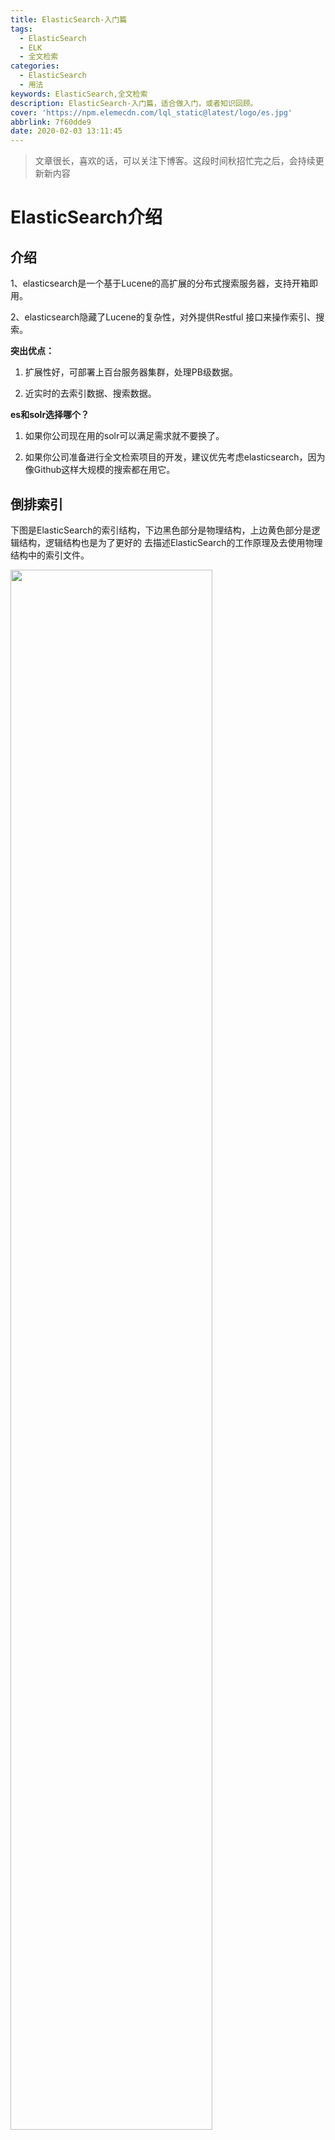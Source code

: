 ```yaml
---
title: ElasticSearch-入门篇
tags:
  - ElasticSearch
  - ELK
  - 全文检索
categories:
  - ElasticSearch
  - 用法
keywords: ElasticSearch,全文检索
description: ElasticSearch-入门篇，适合做入门，或者知识回顾。
cover: 'https://npm.elemecdn.com/lql_static@latest/logo/es.jpg'
abbrlink: 7f60dde9
date: 2020-02-03 13:11:45
---
```




> 文章很长，喜欢的话，可以关注下博客。这段时间秋招忙完之后，会持续更新新内容

# ElasticSearch介绍

## 介绍

1、elasticsearch是一个基于Lucene的高扩展的分布式搜索服务器，支持开箱即用。    

2、elasticsearch隐藏了Lucene的复杂性，对外提供Restful 接口来操作索引、搜索。

 

**突出优点：** 

1. 扩展性好，可部署上百台服务器集群，处理PB级数据。

2. 近实时的去索引数据、搜索数据。

**es和solr选择哪个？**

1. 如果你公司现在用的solr可以满足需求就不要换了。

2. 如果你公司准备进行全文检索项目的开发，建议优先考虑elasticsearch，因为像Github这样大规模的搜索都在用它。

 

## 倒排索引

下图是ElasticSearch的索引结构，下边黑色部分是物理结构，上边黄色部分是逻辑结构，逻辑结构也是为了更好的  去描述ElasticSearch的工作原理及去使用物理结构中的索引文件。

<img src="https://npm.elemecdn.com/youthlql@1.0.8/ElasticSearch/Introduction/0001.png" width=80%>

逻辑结构部分是一个倒排索引表：

1、将要搜索的文档内容分词，所有不重复的词组成分词列表。

2、将搜索的文档最终以Document方式存储起来。

3、每个词和docment都有关联。

如下：

<img src="https://npm.elemecdn.com/youthlql@1.0.8/ElasticSearch/Introduction/0002.png" width=40%>

现在，如果我们想搜到`quick brown`我们只需要查找包含每个词条的文档：

<img src="https://npm.elemecdn.com/youthlql@1.0.8/ElasticSearch/Introduction/0003.png" width=80%>

两个文档都匹配，但是第一个文档比第二个匹配度更高。如果我们使用仅计算匹配词条数量的简单 相似性算法 ， 那么，我们可以说，对于我们查询的相关性来讲，第一个文档比第二个文档更佳

# 基本概念



1.创建索引库  --------------------->类似于:数据库的建表

2.创建映射  --------------------->类似于:数据库的添加表中字段

3.创建(添加)文档  --------------------->类似于:数据库的往表中添加数据。术语称这个过程为:创建索引

5.搜索文档  --------------------->类似于:从数据库里查数据

6.文档      --------------------->类似于:数据库中的一行记录(数据)

7.Field(域)   --------------------->类似于:数据库中的字段

 





## 创建索引库

### 概念：

ES的索引库是一个逻辑概念，它包括了分词列表及文档列表，同一个索引库中存储了相同类型的文档。它就相当于MySQL中的表，或相当于Mongodb中的集合。

索引(index)

```shell
# 索引是 ES 对逻辑数据的逻辑存储，所以可以被分为更小的部分

# 可以将索引看成 MySQL 的 Table，索引的结构是为快速有效的全文索引准备的，特别是它不存储原始值

# 可以将索引存放在一台机器，或分散在多台机器上

# 每个索引有一或多个分片(shard)，每个分片可以有多个副本(replica)
```

### 操作：

使用postman这样的工具创建： put http://localhost:9200/索引库名称


```shell
# ES 中提供非结构化索引，实际上在底层 ES 会进行结构化操作，对用户透明

PUT http://localhost:9200/索引库名称
{
    "settings":{
        "index":{
            "number_of_shards":"1", # 分片数
            "number_of_replicas":"0" # 副本数
        }
    }
}
```

- number_of_shards：设置分片的数量，在集群中通常设置多个分片，表示一个索引库将拆分成多片分别存储不同  的结点，提高了ES的处理能力和高可用性，入门程序使用单机环境，这里设置为1。

- number_of_replicas：设置副本的数量，设置副本是为了提高ES的高可靠性，单机环境设置为0.



## 创建映射

### 概念

在索引中每个文档都包括了一个或多个ﬁeld，创建映射就是向索引库中创建ﬁeld的过程，下边是document和ﬁeld  与关系数据库的概念的类比：

文档（Document）----- Row记录

字段（Field）----- Columns 列

注意：6.0之前的版本有type（类型）概念，type相当于关系数据库的表，ES官方将在ES9.0版本中彻底删除type。  上边讲的创建索引库相当于关系数据库中的数据库还是表？

1、如果相当于数据库就表示一个索引库可以创建很多不同类型的文档，这在ES中也是允许的。

2、如果相当于表就表示一个索引库只能存储相同类型的文档，ES官方建议在一个索引库中只存储相同类型的文档。

3、所以索引库相当于数句酷的一个表



### 操作

1、我们要把课程信息存储到ES中，这里我们创建课程信息的映射，先来一个简单的映射，如下： 

发送：post http://localhost:9200/索引库名称/类型名称/_mapping

2、创建类型为xc_course的映射，共包括三个字段：name、description、studymondel 由于ES6.0版本还没有将type彻底删除，所以暂时把type起一个没有特殊意义的名字doc。post 请求：http://localhost:9200/xc_course/doc/_mapping

表示：在xc_course索引库下的doc类型下创建映射。doc是类型名，可以自定义，在ES6.0中要弱化类型的概念，  给它起一个没有具体业务意义的名称。

```json
 {
	"properties": {
        "name": {
        "type": "text"
        },

        "description":{ 
        "type": "text"
        },

        "studymodel":{ 
        "type":"keyword"
        }
 	}
}
```


## 创建文档

### 概念

ES中的文档相当于MySQL数据库表中的记录。

```shell
# 存储在 ES 中的主要实体叫文档，可以看成 MySQL 的一条记录

# ES 与 Mongo 的 document 类似，都可以有不同的结构，但 ES 相同字段必须有相同类型

# document 由多个字段组成，每个字段可能多次出现在一个文档里，这样的字段叫多值字段(multivalued)

# 每个字段的类型，可以使文本、数值、日期等。

# 字段类型也可以是复杂类型，一个字段包含其他子文档或者数组

# 在 ES 中，一个索引对象可以存储很多不同用途的 document，例如一个博客App中，可以保存文章和评论

# 每个 document 可以有不同的结构

# 不同的 document 不能为相同的属性设置不同的类型，例 : title 在同一索引中所有 Document 都应该相同数据类型
```



### 操作

发送：put 或Post http://localhost:9200/xc_course/doc/id值

（如果不指定id值ES会自动生成ID）

http://localhost:9200/xc_course/doc/4028e58161bcf7f40161bcf8b77c0000

```json

{
	"name":”Bootstrap开发框架",

    "description" : "Bootstrap是由Twitter推出的一个前台页面开发框架,在行业之中使用较为广泛。此开发框架包含	了大量的CSS、JS程序代码，可以帮助开发者(尤其是不擅长页面开发的程序人员)轻松的实现个不受浏览器限制的精美界面	 效果。”,

	"studymodel": "201001"

}
```



## 搜索文档

1、根据课程id查询文档

发送：get http://localhost:9200/xc_course/doc/4028e58161bcf7f40161bcf8b77c0000

使用postman测试：

<img src="https://npm.elemecdn.com/youthlql@1.0.8/ElasticSearch/Introduction/0004.png">



2、查询所有记录

发送 get http://localhost:9200/xc_course/doc/_search

 

 

3、查询名称中包括spring 关键字的的记录

发送：get http://localhost:9200/xc_course/doc/_search?q=name:bootstrap

 

 

4、查询学习模式为201001的记录

发送 get http://localhost:9200/xc_course/doc/_search?q=studymodel:201001



**查询结果分析：**

```json
{
	"took": 1,
	"timed_out": false,
	"_shards": {
		"total": 1,
		"successful": 1,
		"skipped": 0,
		"failed": 0
	},
	"hits": {
		"total": 1,
		"max_score": 0.2876821,
		"hits": [
			{
				"_index": "xc_course",
				"_type": "doc",
				"_id": "4028e58161bcf7f40161bcf8b77c0000",
				"_score": 0.2876821,
				"_source": {
					"name": "Bootstrap开发框架",
					"description": "Bootstrap是由Twitter推出的一个前台页面开发框架，在行业之中使用较 为广泛。此开发框架包含了大量的CSS、JS程序代码，可以帮助开发者（尤其是不擅长页面开发的程序人员）轻松的实现 一个不受浏览器限制的精美界面效果。",
					"studymodel": "201001"
				}
			}
		]
	}
}
```

**结果说明：**

took：本次操作花费的时间，单位为毫秒。timed_out：请求是否超时

_shards：说明本次操作共搜索了哪些分片hits：搜索命中的记录

hits.total ： 符合条件的文档总数 hits.hits ：匹配度较高的前N个文档

hits.max_score：文档匹配得分，这里为最高分

_score：每个文档都有一个匹配度得分，按照降序排列。

_source：显示了文档的原始内容。





# 分词

## 内置分词

### 分词API

分词是将一个文本转换成一系列单词的过程，也叫文本分析，在 ES 中称之为 Analysis

例如 : 我是中国人 -> 我 | 是 | 中国人

```json
# 指定分词器进行分词
POST http://['自己的ip 加 port']/_analyze
{
    "analyzer":"standard",
    "text":"hello world"
}

# 结果中不仅可以看出分词的结果，还返回了该词在文本中的位置

# 指定索引分词
POST http://['自己的ip 加 port']/beluga/_analyze
{
    "analyzer":"standard",
    "field":"hobby",
    "text":"听音乐"
}
```



### Standard

```shell
# Standard 标准分词，按单词切分，并且会转换成小写
POST http://['自己的ip 加 port']/_analyze
{
    "analyzer":"standard",
    "text": "A man becomes learned by asking questions."
}
```

### Simple

```shell
# Simple 分词器，按照非单词切分，并且做小写处理
POST http://['自己的ip 加 port']/_analyze
{
    "analyzer":"simple",
    "text":"If the document does't already exist"
}
```

### Whitespace

```shell
# Whitespace 是按照空格切分
POST http://['自己的ip 加 port']/_analyze
{
    "analyzer":"whitespace",
    "text":"If the document does't already exist"
}
```

### Stop

```shell
# Stop 去除 Stop Word 语气助词，如 the、an 等
POST http://['自己的ip 加 port']/_analyze
{
    "analyzer":"stop",
    "text":"If the document does't already exist"
}
```

### Keyword

```shell
# keyword 分词器，意思是传入就是关键词，不做分词处理
POST http://['自己的ip 加 port']/_analyze
{
    "analyzer":"keyword",
    "text":"If the document does't already exist"
}
```

### 中文分词

```shell
# 中文分词的难点在于，汉语中没有明显的词汇分界点

# 常用中文分词器，IK jieba THULAC 等，推荐 IK

# IK Github 站点<自定义词典扩展，禁用词典扩展等>
https://github.com/medcl/elasticsearch-analysis-ik
```



## IK分词器

安装过程这里不介绍，主要是解决常见中文分词的问题

Github地址：https://github.com/medcl/elasticsearch-analysis-ik

### 两种分词模式

ik分词器有两种分词模式：ik_max_word和ik_smart模式。

 1、ik_max_word

会将文本做最细粒度的拆分，比如会将“中华人民共和国人民大会堂”拆分为“中华人民共和国、中华人民、中华、  华人、人民共和国、人民、共和国、大会堂、大会、会堂等词语。

2、ik_smart

会做最粗粒度的拆分，比如会将“中华人民共和国人民大会堂”拆分为中华人民共和国、人民大会堂。  测试两种分词模式：





# 映射

上边章节安装了ik分词器，如果在索引和搜索时去使用ik分词器呢？如何指定其它类型的ﬁeld，比如日期类型、数  值类型等。本章节学习各种映射类型及映射维护方法。

## 映射维护方法

1、查询所有索引的映射：

GET： http://localhost:9200/_mapping

2、创建映射

post 请求：http://localhost:9200/xc_course/doc/_mapping

在上面提到过

```
 {
	"properties": {
        "name": {
        "type": "text"
        },

        "description":{ 
        "type": "text"
        },

        "studymodel":{ 
        "type":"keyword"
        }
 	}
}
```



3、更新映射

映射创建成功可以添加新字段，已有字段不允许更新。

4、删除映射

通过删除索引来删除映射。



## 常用映射类型

### text文本字段

**1）text**

字符串包括text和keyword两种类型： 通过analyzer属性指定分词器。 

下边指定name的字段类型为text，使用ik分词器的ik_max_word分词模式。 

```json
{
	"name": {
		"type": "text",
		"analyzer": "ik_max_word"
	}
}
```

上边指定了analyzer是指在索引和搜索都使用ik_max_word，如果单独想定义搜索时使用的分词器则可以通过search_analyzer属性。

对于ik分词器建议是索引时使用ik_max_word将搜索内容进行细粒度分词，搜索时使用ik_smart提高搜索精确性。

```json
{
	"name": {
		"type": "text",
		"analyzer": "ik_max_word",
		"search_analyzer": "ik_smart"
	}
}
```

**2） index**

通过index属性指定是否索引。

默认为index=true，即要进行索引，只有进行索引才可以从索引库搜索到。

但是也有一些内容不需要索引，比如：商品图片地址只被用来展示图片，不进行搜索图片，此时可以将index设置  为false。

删除索引，重新创建映射，将pic的index设置为false，尝试根据pic去搜索，结果搜索不到数据

```json
{
	"pic": {
		"type": "text",
		"index": false
	}
}
```



**3）store**

是否在source之外存储，每个文档索引后会在 ES中保存一份原始文档，存放在"_source"中，一般情况下不需要设置 store为true，因为在_source中已经有一份原始文档了。



### keyword关键字字段

上边介绍的text文本字段在映射时要设置分词器，keyword字段为关键字字段，通常搜索keyword是按照整体搜     索，所以创建keyword字段的索引时是不进行分词的，比如：邮政编码、手机号码、身份证等。keyword字段通常  用于过虑、排序、聚合等。

**测试：**

更改映射：

```json
{
	"properties": {
		"studymodel": {
			"type": "keyword"
		},
		"name": {
			"type": "keyword"
		}
	}
}
```

添加文档：

```json
{
	"name": "java编程基础",
	"description": "java语言是世界第一编程语言，在软件开发领域使用人数最多。",
	"pic": "group1/M00/00/01/wKhlQFqO4MmAOP53AAAcwDwm6SU490.jpg",
	"studymodel": "201001"
}
```

根据name查询文档。搜索：http://localhost:9200/xc_course/_search?q=name:java name是keyword类型，所以查询方式是精确查询。



### 日期类型

日期类型不用设置分词器。

通常日期类型的字段用于排序。

1)format

通过format设置日期格式例子：

下边的设置允许date字段存储年月日时分秒、年月日及毫秒三种格式

```json
{
	"properties": {
		"timestamp": {
			"type": "date",
			"format": "yyyy‐MM‐dd HH:mm:ss||yyyy‐MM‐dd"
		}
	}
}
```

插入文档： 

Post :http://localhost:9200/xc_course/doc/3 

```json
{
	"name": "spring开发基础",
	"description": "spring 在java领域非常流行，java程序员都在用。",
	"studymodel": "201001",
	"pic": "group1/M00/00/01/wKhlQFqO4MmAOP53AAAcwDwm6SU490.jpg",
	"timestamp": "2018‐07‐04 18:28:58"
}
```



### 综合例子

post：http://localhost:9200/xc_course/doc/_mapping

```json
{
	"properties": {
		"description": {
			"type": "text",
			"analyzer": "ik_max_word",
			"search_analyzer": "ik_smart"
		},
		"name": {
			"type": "text",
			"analyzer": "ik_max_word",
			"search_analyzer": "ik_smart"
		},
		"pic": {
			"type": "text",
			"index": false
		},
		"price": {
			"type": "float"
		},
		"studymodel": {
			"type": "keyword"
		},
		"timestamp": {
			"type": "date",
			"format": "yyyy‐MM‐dd HH:mm:ss||yyyy‐MM‐dd||epoch_millis"
		}
	}
}
```

